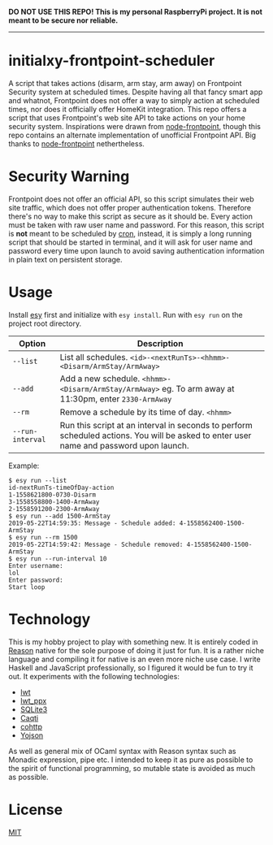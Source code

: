 **DO NOT USE THIS REPO! This is my personal RaspberryPi project. It is not meant to be secure nor reliable.**

---

# initialxy-frontpoint-scheduler
A script that takes actions (disarm, arm stay, arm away) on Frontpoint Security system at scheduled times. Despite having all that fancy smart app and whatnot, Frontpoint does not offer a way to simply action at scheduled times, nor does it officially offer HomeKit integration. This repo offers a script that uses Frontpoint's web site API to take actions on your home security system. Inspirations were drawn from [node-frontpoint](https://github.com/jhurliman/node-frontpoint), though this repo contains an alternate implementation of unofficial Frontpoint API. Big thanks to [node-frontpoint](https://github.com/jhurliman/node-frontpoint) nethertheless.


# Security Warning
Frontpoint does not offer an official API, so this script simulates their web site traffic, which does not offer proper authentication tokens. Therefore there's no way to make this script as secure as it should be. Every action must be taken with raw user name and password. For this reason, this script is **not** meant to be scheduled by [cron](https://en.wikipedia.org/wiki/Cron), instead, it is simply a long running script that should be started in terminal, and it will ask for user name and password every time upon launch to avoid saving authentication information in plain text on persistent storage.

# Usage
Install [esy](https://github.com/esy/esy) first and initialize with `esy install`. Run with `esy run` on the project root directory.

| Option | Description |
| --- | --- |
| `--list` | List all schedules. `<id>-<nextRunTs>-<hhmm>-<Disarm/ArmStay/ArmAway>` |
| `--add` | Add a new schedule. `<hhmm>-<Disarm/ArmStay/ArmAway>` eg. To arm away at 11:30pm, enter `2330-ArmAway` |
| `--rm` | Remove a schedule by its time of day. `<hhmm>` |
| `--run-interval` | Run this script at an interval in seconds to perform scheduled actions. You will be asked to enter user name and password upon launch. |

Example:

    $ esy run --list
    id-nextRunTs-timeOfDay-action
    1-1558621800-0730-Disarm
    3-1558558800-1400-ArmAway
    2-1558591200-2300-ArmAway
    $ esy run --add 1500-ArmStay
    2019-05-22T14:59:35: Message - Schedule added: 4-1558562400-1500-ArmStay
    $ esy run --rm 1500
    2019-05-22T14:59:42: Message - Schedule removed: 4-1558562400-1500-ArmStay
    $ esy run --run-interval 10
    Enter username:
    lol
    Enter password:
    Start loop

# Technology
This is my hobby project to play with something new. It is entirely coded in [Reason](https://reasonml.github.io/) native for the sole purpose of doing it just for fun. It is a rather niche language and compiling it for native is an even more niche use case. I write Haskell and JavaScript professionally, so I figured it would be fun to try it out. It experiments with the following technologies:
* [lwt](https://ocsigen.org/lwt/4.1.0/manual/manual)
* [lwt_ppx](https://ocsigen.org/lwt/3.2.1/api/Ppx_lwt)
* [SQLite3](https://github.com/mmottl/sqlite3-ocaml)
* [Caqti](https://github.com/paurkedal/ocaml-caqti)
* [cohttp](https://github.com/mirage/ocaml-cohttp)
* [Yojson](https://github.com/ocaml-community/yojson)

As well as general mix of OCaml syntax with Reason syntax such as Monadic expression, pipe etc. I intended to keep it as pure as possible to the spirit of functional programming, so mutable state is avoided as much as possible.

# License
[MIT](https://opensource.org/licenses/MIT)